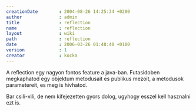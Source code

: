 ```yaml
---
creationDate        : 2004-08-26 14:25:34 +0200 
author              : admin 
title               : reflection 
name                : reflection 
layout              : wiki 
path                : reflection 
date                : 2006-03-26 01:48:40 +0100 
version             : 1 
creator             : kocka 
---
```

A reflection egy nagyon fontos feature a java-ban. Futasidoben megkaphatod egy objektum metodusait es publikus mezoit, a metodusok parametereit, es meg is hivhatod.

Bar csili-vili, de nem kifejezetten gyors dolog, ugyhogy esszel kell hasznalni ezt is.
